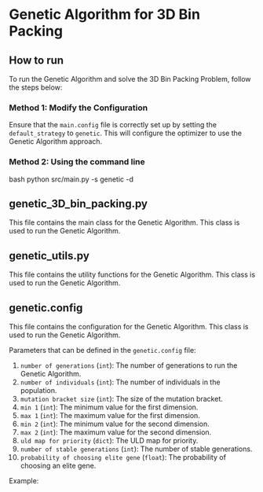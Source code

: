 # Genetic Algorithm for 3D Bin Packing





## How to run

To run the Genetic Algorithm and solve the 3D Bin Packing Problem, follow the steps below:

### Method 1: Modify the Configuration
Ensure that the `main.config` file is correctly set up by setting the `default_strategy` to `genetic`. This will configure the optimizer to use the Genetic Algorithm approach.

### Method 2: Using the command line
bash
python src/main.py -s genetic -d

## genetic_3D_bin_packing.py

This file contains the main class for the Genetic Algorithm. This class is used to run the Genetic Algorithm.

## genetic_utils.py

This file contains the utility functions for the Genetic Algorithm. This class is used to run the Genetic Algorithm.

## genetic.config

This file contains the configuration for the Genetic Algorithm. This class is used to run the Genetic Algorithm.

Parameters that can be defined in the `genetic.config` file:

1. `number of generations` (`int`): The number of generations to run the Genetic Algorithm.<br  >
2. `number of individuals` (`int`): The number of individuals in the population.<br>
3. `mutation bracket size` (`int`): The size of the mutation bracket.<br>
4. `min 1` (`int`): The minimum value for the first dimension.<br>
5. `max 1` (`int`): The maximum value for the first dimension.<br>
6. `min 2` (`int`): The minimum value for the second dimension.<br>
7. `max 2` (`int`): The maximum value for the second dimension.<br>
8. `uld map for priority` (`dict`): The ULD map for priority.<br>
9. `number of stable generations` (`int`): The number of stable generations.<br>
10. `probability of choosing elite gene` (`float`): The probability of choosing an elite gene.<br>

Example:

